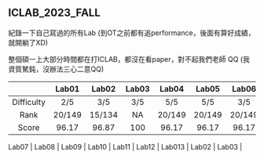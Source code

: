 ## ICLAB_2023_FALL

紀錄一下自己寫過的所有Lab (到OT之前都有追performance，後面有算好成績，就開躺了XD)

整個碩一上大部分時間都在打ICLAB，都沒在看paper，對不起我們老師 QQ (我資質駑鈍，沒辦法三心二意QQ)

|            | Lab01 | Lab02 | Lab03 | Lab04 | Lab05 | Lab06 | Mid_Project |   OT   | Mid_exam |
| :--------: | :---: | :---: | :---: | :---: | :---: | :---: | :---------: | :----: | :------: |
| Difficulty |  2/5  |  3/5  |  3/5  |  5/5  |  5/5  |  3/5  |     5/5     |   2/5  |   2/5    |
|    Rank    | 20/149| 15/134|   NA  | 20/149| 20/149| 20/149| 20/149| 20/149| 20/149| 20/149|
|    Score   | 96.17 | 96.87 |  100  | 96.17 | 96.17 | 96.17 | 96.17 | 96.17 | 96.17 | 96.17 |

 Lab07 | Lab08 | Lab09 | Lab10 | Lab11 | Lab12 | Lab013 | Lab02 | Lab03 |
